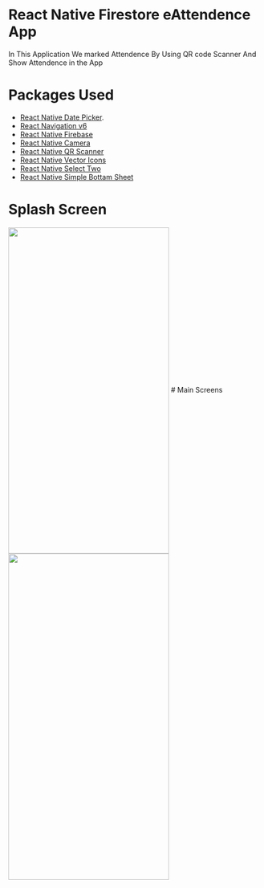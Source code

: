 # React Native Firestore eAttendence App
In This Application We marked Attendence By Using QR code Scanner And Show Attendence in the App
# Packages Used
- [React Native Date Picker](https://www.npmjs.com/package/react-native-date-picker).
- [React Navigation v6](https://reactnavigation.org/)
- [React Native Firebase](https://rnfirebase.io/)
- [React Native Camera](https://www.npmjs.com/package/react-native-camera)
- [React Native QR Scanner](https://www.npmjs.com/package/react-native-qrcode-scanner)
- [React Native Vector Icons](https://www.npmjs.com/package/react-native-vector-icons)
- [React Native Select Two](https://www.npmjs.com/package/react-native-select-two)
- [React Native Simple Bottam Sheet](https://www.npmjs.com/package/react-native-simple-bottom-sheet)
# Splash Screen
<img align="center" src="https://user-images.githubusercontent.com/78870767/148670937-e131f230-c88e-4184-85fe-47e690e314a6.png" width="320" height="650">
# Main Screens
<img align="center" src="https://user-images.githubusercontent.com/78870767/148671283-9d06b147-ac7e-4890-8994-7d15f1199c69.png" width="320" height="650">


